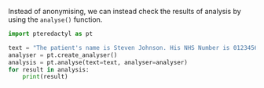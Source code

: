 Instead of anonymising, we can instead check the results of analysis by using the `analyse()` function.

```python
import pteredactyl as pt

text = "The patient's name is Steven Johnson. His NHS Number is 0123456789 and postcode is SO16 2HQ. He has been diagnosed with Stevens Johnson Syndrome"
analyser = pt.create_analyser()
analysis = pt.analyse(text=text, analyser=analyser)
for result in analysis:
    print(result)
```

